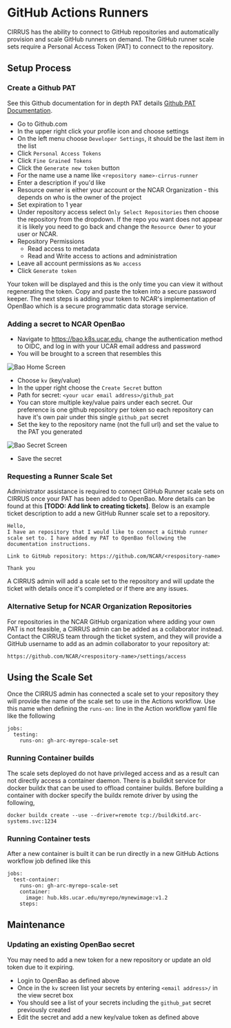 # GitHub Actions Runners

CIRRUS has the ability to connect to GitHub repositories and automatically provision and scale GitHub runners on demand. The GitHub runner scale sets require a Personal Access Token (PAT) to connect to the repository.

## Setup Process
### Create a Github PAT

See this Github documentation for in depth PAT details [Github PAT Documentation](https://docs.github.com/en/authentication/keeping-your-account-and-data-secure/managing-your-personal-access-tokens).

- Go to Github.com
- In the upper right click your profile icon and choose settings
- On the left menu choose `Developer Settings`, it should be the last item in the list
- Click `Personal Access Tokens`
- Click `Fine Grained Tokens`
- Click the `Generate new token` button 
- For the name use a name like `<repository name>-cirrus-runner`
- Enter a description if you'd like
- Resource owner is either your account or the NCAR Organization - this depends on who is the owner of the project
- Set expiration to 1 year
- Under repository access select `Only Select Repositories` then choose the repository from the dropdown. If the repo you want does not appear it is likely you need to go back and change the `Resource Owner` to your user or NCAR.
- Repository Permissions
  - Read access to metadata
  - Read and Write access to actions and administration
- Leave all account permissions as `No access`
- Click `Generate token`

Your token will be displayed and this is the only time you can view it without regenerating the token. Copy and paste the token into a secure password keeper. The next steps is adding your token to NCAR's implementation of OpenBao which is a secure programmatic data storage service.

### Adding a secret to NCAR OpenBao

- Navigate to https://bao.k8s.ucar.edu, change the authentication method to OIDC, and log in with your UCAR email address and password
- You will be brought to a screen that resembles this

![Bao Home Screen](../../media/bao1.png "Bao Home Screen")

- Choose `kv` (key/value)
- In the upper right choose the `Create Secret` button
- Path for secret: `<your ucar email address>/github_pat`
- You can store multiple key/value pairs under each secret. Our preference is one github repository per token so each repository can have it's own pair under this single `github_pat` secret
- Set the key to the repository name (not the full url) and set the value to the PAT you generated

![Bao Secret Screen](../../media/bao2.png "Bao Secret Screen")

- Save the secret

### Requesting a Runner Scale Set

Administrator assistance is required to connect GitHub Runner scale sets on CIRRUS once your PAT has been added to OpenBao. More details can be found at this **[TODO: Add link to creating tickets]**. Below is an example ticket description to add a new GitHub Runner scale set to a repository.

```
Hello,
I have an repository that I would like to connect a GitHub runner scale set to. I have added my PAT to OpenBao following the documentation instructions.

Link to GitHub repository: https://github.com/NCAR/<respository-name>

Thank you
```

A CIRRUS admin will add a scale set to the repository and will update the ticket with details once it's completed or if there are any issues.

### Alternative Setup for NCAR Organization Repositories

For repositories in the NCAR GitHub organization where adding your own PAT is not feasible, a CIRRUS admin can be added as a collaborator instead. Contact the CIRRUS team through the ticket system, and they will provide a GitHub username to add as an admin collaborator to your repository at:

```
https://github.com/NCAR/<respository-name>/settings/access
```

## Using the Scale Set

Once the CIRRUS admin has connected a scale set to your repository they will provide the name of the scale set to use in the Actions workflow. Use this name when defining the `runs-on:` line in the Action workflow yaml file like the following

```
jobs:
  testing:
    runs-on: gh-arc-myrepo-scale-set
```

### Running Container builds

The scale sets deployed do not have privileged access and as a result can not directly access a container daemon. There is a buildkit service for docker buildx that can be used to offload container builds. Before building a container with docker specify the buildx remote driver by using the following,

`docker buildx create --use --driver=remote tcp://buildkitd.arc-systems.svc:1234`

### Running Container tests

After a new container is built it can be run directly in a new GitHub Actions workflow job defined like this

```
jobs:
  test-container:
    runs-on: gh-arc-myrepo-scale-set
    container:
      image: hub.k8s.ucar.edu/myrepo/mynewimage:v1.2
    steps:
```

## Maintenance
### Updating an existing OpenBao secret

You may need to add a new token for a new repository or update an old token due to it expiring.

- Login to OpenBao as defined above
- Once in the `kv` screen list your secrets by entering `<email address>/` in the view secret box
- You should see a list of your secrets including the `github_pat` secret previously created
- Edit the secret and add a new key/value token as defined above
